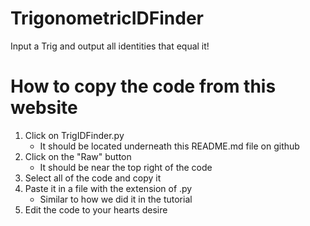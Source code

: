 # TrigonometricIDFinder
Input a Trig and output all identities that equal it!

# How to copy the code from this website
1. Click on TrigIDFinder.py
    - It should be located underneath this README.md file on github
2. Click on the "Raw" button
    - It should be near the top right of the code
3. Select all of the code and copy it
4. Paste it in a file with the extension of .py 
    - Similar to how we did it in the tutorial
5. Edit the code to your hearts desire
